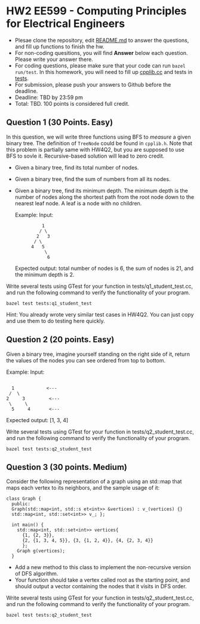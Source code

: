 
# HW2 EE599 - Computing Principles for Electrical Engineers

- Plesae clone the repository, edit [README.md](README.md) to answer the questions, and fill up functions to finish the hw.
- For non-coding quesitions, you will find **Answer** below each question. Please write your answer there.
- For coding questions, please make sure that your code can run ```bazel run/test```. In this homework, you will need to fill up [cpplib.cc](src/lib/cpplib.cc) and tests in [tests](tests).
- For submission, please push your answers to Github before the deadline.
- Deadline: TBD by 23:59 pm
- Total: TBD. 100 points is considered full credit.

## Question 1 (30 Points. Easy)
In this question, we will write three functions using BFS to *measure* a given binary tree. The definition of ```TreeNode``` could be found in ```cpplib.h```. Note that this problem is partially same with HW4Q2, but you are supposed to use BFS to sovle it. Recursive-based solution will lead to zero credit.
- Given a binary tree, find its total number of nodes.
- Given a binary tree, find the sum of numbers from all its nodes.
- Given a binary tree, find its minimum depth. The minimum depth is the number of nodes along the shortest path from the root node down to the nearest leaf node. A leaf is a node with no children.

  Example: 
  Input: 
  ```
            1
           / \
          2   3
         / \ 
        4   5
             \ 
              6
  ```
  Expected output: total number of nodes is 6, the sum of nodes is 21, and the minimum depth is 2.

Write several tests using GTest for your function in tests/q1_student_test.cc, and run the following command to verify the functionality of your program.
```
bazel test tests:q1_student_test
```

Hint: You already wrote very similar test cases in HW4Q2. You can just copy and use them to do testing here quickly.

## Question 2 (20 points. Easy)
Given a binary tree, imagine yourself standing on the right side of it, return the values of the nodes you can see ordered from top to bottom.

  Example:
  Input:
  ```

    1            <---
   /  \
  2     3         <---
   \     \
    5     4       <---
  ```
  Expected output: [1, 3, 4]

Write several tests using GTest for your function in tests/q2_student_test.cc, and run the following command to verify the functionality of your program.
```
bazel test tests:q2_student_test
```

## Question 3 (30 points. Medium)
Consider the following representation of a graph using an std::map that maps each vertex to its neighbors, and the sample usage of it:
```
class​ ​Graph​ { 
  public:
​  Graph​(std::​map​<​int​, std::s​ et​<​int​>> ​&​vertices​) : v_(vertices) {}
  std::map<​int​, std::set<​int​>> v_; };

  int​ ​main​() {
    std::map<​int​, std::set<​int​>> vertices{
      {​1​, {​2​, ​3​}},
      {​2​, {​1​, ​3​, ​4​, ​5​}}, {​3​, {​1​, ​2​, ​4​}}, {​4​, {​2​, 3, ​4​}}
      };
    Graph ​g​(vertices); 
  }
```
- Add a new method to this class to implement the ​non-recursive version​ of D​FS algorithm.
- Your function should take a vertex called root as the starting point, and should output a vector containing the nodes that it visits in DFS order.

Write several tests using GTest for your function in tests/q2_student_test.cc, and run the following command to verify the functionality of your program.
```
bazel test tests:q2_student_test
```